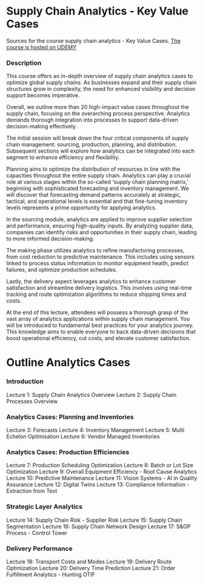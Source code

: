 # Supply Chain Analytics -  Key Value Cases

Sources for the course supply chain analytics - Key Value Cases.
[The course is hosted on UDEMY](https://www.udemy.com/course/draft/5775920/?referralCode=99B7FE2795F72A0DA759)




### Description
This course offers an in-depth overview of supply chain analytics cases to optimize global supply chains. As businesses expand and their supply chain structures grow in complexity, the need for enhanced visibility and decision support becomes imperative. 

Overall, we outline more than 20 high-impact value cases throughout the supply chain, focusing on the overarching process perspective. Analytics demands thorough integration into processes to support data-driven decision-making effectively.

The initial session will break down the four critical components of supply chain management: sourcing, production, planning, and distribution. Subsequent sections will explore how analytics can be integrated into each segment to enhance efficiency and flexibility.

Planning aims to optimize the distribution of resources in line with the capacities throughout the entire supply chain. Analytics can play a crucial role at various stages within the so-called 'supply chain planning matrix,' beginning with sophisticated forecasting and inventory management. We will discover that forecasting demand patterns accurately at strategic, tactical, and operational levels is essential and that fine-tuning inventory levels represents a prime opportunity for applying analytics.

In the sourcing module, analytics are applied to improve supplier selection and performance, ensuring high-quality inputs. By analyzing supplier data, companies can identify risks and opportunities in their supply chain, leading to more informed decision-making.

The making phase utilizes analytics to refine manufacturing processes, from cost reduction to predictive maintenance. This includes using sensors linked to process status information to monitor equipment health, predict failures, and optimize production schedules.

Lastly, the delivery aspect leverages analytics to enhance customer satisfaction and streamline delivery logistics. This involves using real-time tracking and route optimization algorithms to reduce shipping times and costs.

At the end of this lecture, attendees will possess a thorough grasp of the vast array of analytics applications within supply chain management. You will be introduced to fundamental best practices for your analytics journey. This knowledge aims to enable everyone to back data-driven decisions that boost operational efficiency, cut costs, and elevate customer satisfaction.

# Outline Analytics Cases

### Introduction
Lecture 1: Supply Chain Analytics Overview
Lecture 2: Supply Chain Processes Overview

### Analytics Cases: Planning and Inventories
Lecture 3: Forecasts
Lecture 4: Inventory Management 
Lecture 5: Multi Echelon Optimisation
Lecture 6: Vendor Managed Inventories


### Analytics Cases: Production Efficiencies

Lecture 7: Production Scheduling Optimization
Lecture 8: Batch or Lot Size Optimization
Lecture 9: Overall Equipment Efficiency - Root Cause Analytics
Lecture 10: Predictive Maintenance
Lecture 11: Vision Systems - AI in Quality Assurance
Lecture 12: Digital Twins
Lecture 13: Compliance Information - Extraction from Text

### Strategic Layer Analytics
Lecture 14: Supply Chain Risk - Supplier Risk
Lecture 15: Supply Chain Segmentation
Lecture 16: Supply Chain Network Design
Lecture 17: S&OP Process - Control Tower

### Delivery Performance
Lecture 18: Transport Costs and Modes
Lecture 19: Delivery Route Optimization
Lecture 20: Delivery Time Prediction
Lecture 21: Order Fulfillment Analytics - Hunting OTIF


